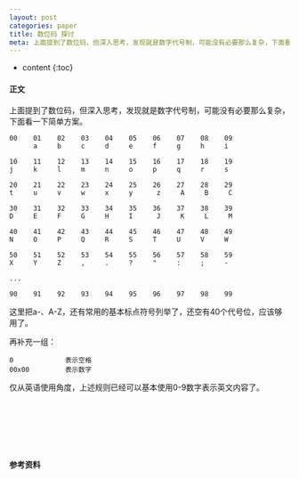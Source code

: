 ```yaml
---
layout: post
categories: paper
title: 数位码 探讨
meta: 上面提到了数位码，但深入思考，发现就是数字代号制，可能没有必要那么复杂，下面看一下简单方案。
---
```

* content
{:toc}

#### 正文

上面提到了数位码，但深入思考，发现就是数字代号制，可能没有必要那么复杂，下面看一下简单方案。

```
00    01    02    03    04    05    06    07    08    09
      a     b     c     d     e     f     g     h     i     

10    11    12    13    14    15    16    17    18    19
j     k     l     m     n     o     p     q     r     s     

20    21    22    23    24    25    26    27    28    29
t     u     v     w     x     y      z     A     B     C  

30    31    32    33    34    35    36    37    38    39
D     E     F     G     H     I      J     K     L     M

40    41    42    43    44    45    46    47    48    49
N     O     P     Q     R     S     T     U     V     W

50    51    52    53    54    55    56    57    58    59
X     Y     Z     ,     .     ?     "     :     ;     -

...

90    91    92    93    94    95    96    97    98    99

```

这里把a-、A-Z，还有常用的基本标点符号列举了，还空有40个代号位，应该够用了。

再补充一组：
```
0             表示空格
00x00         表示数字
```

仅从英语使用角度，上述规则已经可以基本使用0-9数字表示英文内容了。

<br/><br/><br/><br/><br/>
#### 参考资料



